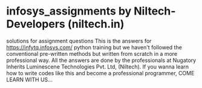 # infosys_assignments by Niltech-Developers (niltech.in)
solutions for assignment questions
This is the answers for https://infytq.infosys.com/ python training but we haven't followed the conventional pre-written methods but written from scratch in a more professional way. All the answers are done by the professionals at Nugatory Inherits Luminescene Technologies Pvt. Ltd, (Niltech). If you wanna learn how to write codes like this and become a professional programmer, COME LEARN WITH US...